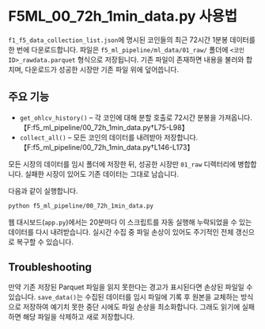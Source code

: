 # F5ML_00_72h_1min_data.py 사용법

`f1_f5_data_collection_list.json`에 명시된 코인들의 최근 72시간 1분봉 데이터를 한 번에 다운로드합니다.
파일은 `f5_ml_pipeline/ml_data/01_raw/` 폴더에 `<코인ID>_rawdata.parquet` 형식으로 저장됩니다.
기존 파일이 존재하면 내용을 불러와 합치며, 다운로드가 성공한 시장만 기존 파일 위에 덮어씁니다.

## 주요 기능
- `get_ohlcv_history()` – 각 코인에 대해 분할 호출로 72시간 분봉을 가져옵니다.【F:f5_ml_pipeline/00_72h_1min_data.py†L75-L98】
- `collect_all()` – 모든 코인의 데이터를 내려받아 저장합니다.【F:f5_ml_pipeline/00_72h_1min_data.py†L146-L173】

모든 시장의 데이터를 임시 폴더에 저장한 뒤, 성공한 시장만
`01_raw` 디렉터리에 병합합니다. 실패한 시장이 있어도 기존 데이터는 그대로 남습니다.

다음과 같이 실행합니다.
```bash
python f5_ml_pipeline/00_72h_1min_data.py
```

웹 대시보드(`app.py`)에서는 20분마다 이 스크립트를 자동 실행해
누락되었을 수 있는 데이터를 다시 내려받습니다. 실시간 수집 중
파일 손상이 있어도 주기적인 전체 갱신으로 복구할 수 있습니다.

## Troubleshooting

만약 기존 저장된 Parquet 파일을 읽지 못한다는 경고가 표시된다면 손상된 파일일 수 있습니다.
`save_data()`는 수집된 데이터를 임시 파일에 기록 후 원본을 교체하는 방식으로 저장하여
예기치 못한 중단 시에도 파일 손상을 최소화합니다.
그래도 읽기에 실패하면 해당 파일을 삭제하고 새로 저장합니다.
